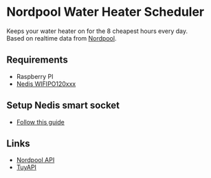 Nordpool Water Heater Scheduler
===============================

Keeps your water heater on for the 8 cheapest hours every day.  
Based on realtime data from [Nordpool](https://www.nordpoolgroup.com/en/Market-data1/#/nordic/table).

## Requirements

- Raspberry PI
- [Nedis WIFIPO120xxx](https://nedis.no/no-no/product/sikkerhet-personvern/smart-home/strom/550710067/smartlife-smart-plug-wi-fi-ip44-efektmaler-3680-w-jordet-kontakt-type-f-cee-77-30-40-0c-android-ios-gra-hvit)

## Setup Nedis smart socket

- [Follow this guide](https://github.com/jasonacox/tinytuya)

## Links

- [Nordpool API](https://developers.nordpoolgroup.com/)
- [TuyAPI](https://github.com/EmilSodergren/rust-tuyapi)
